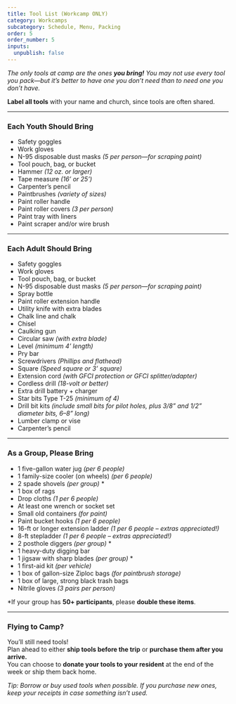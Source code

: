 ```yaml
---
title: Tool List (Workcamp ONLY)
category: Workcamps
subcategory: Schedule, Menu, Packing
order: 5
order_number: 5
inputs:
  unpublish: false
---
```

*The only tools at camp are the ones **you bring!** You may not use every tool you pack—but it’s better to have one you don’t need than to need one you don’t have.*

**Label all tools** with your name and church, since tools are often shared.

---

### **Each Youth Should Bring**

* Safety goggles
* Work gloves
* N-95 disposable dust masks *(5 per person—for scraping paint)*
* Tool pouch, bag, or bucket
* Hammer *(12 oz. or larger)*
* Tape measure *(16’ or 25’)*
* Carpenter’s pencil
* Paintbrushes *(variety of sizes)*
* Paint roller handle
* Paint roller covers *(3 per person)*
* Paint tray with liners
* Paint scraper and/or wire brush

---

### **Each Adult Should Bring**

* Safety goggles
* Work gloves
* Tool pouch, bag, or bucket
* N-95 disposable dust masks *(5 per person—for scraping paint)*
* Spray bottle
* Paint roller extension handle
* Utility knife with extra blades
* Chalk line and chalk
* Chisel
* Caulking gun
* Circular saw *(with extra blade)*
* Level *(minimum 4’ length)*
* Pry bar
* Screwdrivers *(Phillips and flathead)*
* Square *(Speed square or 3’ square)*
* Extension cord *(with GFCI protection or GFCI splitter/adapter)*
* Cordless drill *(18-volt or better)*
* Extra drill battery + charger
* Star bits Type T-25 *(minimum of 4)*
* Drill bit kits *(include small bits for pilot holes, plus 3/8” and 1/2” diameter bits, 6–8” long)*
* Lumber clamp or vise
* Carpenter’s pencil

---

### **As a Group, Please Bring**

* 1 five-gallon water jug *(per 6 people)*
* 1 family-size cooler (on wheels) *(per 6 people)*
* 2 spade shovels *(per group)* \*
* 1 box of rags
* Drop cloths *(1 per 6 people)*
* At least one wrench or socket set
* Small old containers *(for paint)*
* Paint bucket hooks *(1 per 6 people)*
* 16-ft or longer extension ladder *(1 per 6 people – extras appreciated!)*
* 8-ft stepladder *(1 per 6 people – extras appreciated!)*
* 2 posthole diggers *(per group)* \*
* 1 heavy-duty digging bar
* 1 jigsaw with sharp blades *(per group)* \*
* 1 first-aid kit *(per vehicle)*
* 1 box of gallon-size Ziploc bags *(for paintbrush storage)*
* 1 box of large, strong black trash bags
* Nitrile gloves *(3 pairs per person)*

\*If your group has **50+ participants**, please **double these items**.

---

### **Flying to Camp?**

You’ll still need tools!<br>Plan ahead to either **ship tools before the trip** or **purchase them after you arrive.**<br>You can choose to **donate your tools to your resident** at the end of the week or ship them back home.

*Tip: Borrow or buy used tools when possible. If you purchase new ones, keep your receipts in case something isn’t used.*

&nbsp;